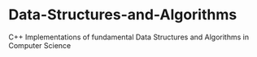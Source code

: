# Data-Structures-and-Algorithms
C++ Implementations of fundamental Data Structures and Algorithms in Computer Science
